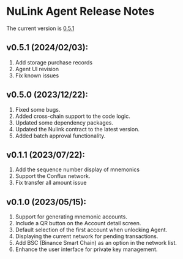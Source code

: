 # NuLink Agent Release Notes

The current version is  [0.5.1](https://agent.testnet.nulink.org/)

## v0.5.1 (2024/02/03):
1. Add storage purchase records
2. Agent UI revision
3. Fix known issues

## v0.5.0 (2023/12/22):
1. Fixed some bugs.
2. Added cross-chain support to the code logic.
3. Updated some dependency packages.
4. Updated the Nulink contract to the latest version.
5. Added batch approval functionality.

## v0.1.1 (2023/07/22):
1. Add the sequence number display of mnemonics
2. Support the Conflux network.
3. Fix transfer all amount issue


## v0.1.0 (2023/05/15):

1. Support for generating mnemonic accounts.
2. Include a QR button on the Account detail screen.
3. Default selection of the first account when unlocking Agent.
4. Displaying the current network for pending transactions.
5. Add BSC (Binance Smart Chain) as an option in the network list.
6. Enhance the user interface for private key management.
